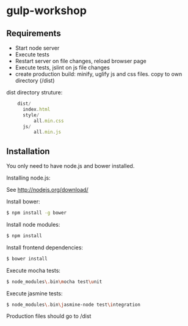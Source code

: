 # gulp-workshop

## Requirements

- Start node server 
- Execute tests
- Restart server on file changes, reload browser page
- Execute tests, jslint on js file changes
- create production build: minify, uglify js and css files. copy to own directory (/dist)

dist directory struture:
```javascript
    dist/
      index.html
      style/
          all.min.css
      js/
          all.min.js
```

## Installation
You only need to have node.js and bower installed.

Installing node.js:

See http://nodejs.org/download/

Install bower:
```sh
$ npm install -g bower
```
Install node modules:
```sh
$ npm install
```

Install frontend dependencies:
```sh
$ bower install
```

Execute mocha tests:
```sh
$ node_modules\.bin\mocha test\unit
```


Execute jasmine tests:
```sh
$ node_modules\.bin\jasmine-node test\integration
```

Production files should go to /dist



